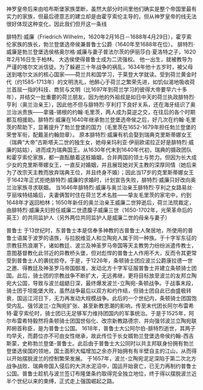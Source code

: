 神罗皇帝后来由哈布斯堡家族垄断，虽然大部分时间里他们确实是整个帝国里最有实力的家族，但最后德意志的建立却是由霍亨索伦主导的，但从神罗皇帝的线无法很好体现这种变化，因此我们但开这一条线

腓特烈·威廉（Friedrich Wilhelm，1620年2月16日－1688年4月29日），霍亨索伦家族的族长，勃兰登堡选帝侯兼普鲁士公爵（1640年至1688年在位）。
腓特烈·威廉是勃兰登堡选侯格奥尔格·威廉与妻子普法尔茨的伊丽莎白·夏洛特之子，1620年2月16日生于柏林。
大选侯使得普鲁士成为二流强权。
他一出生，就被教导为严谨的喀尔文派信徒。为了躲避三十年战争的祸乱，1634年他十五岁时，被父母送到喀尔文派的核心国家——荷兰共和国学习，于莱登大学就读。受到荷兰黄金时代（约1585-1713年）的文明洗礼，他醉心于荷兰之繁荣先进，如饥似渴地吸收荷兰首屈一指的科技、商贸与文明（比1697年到荷兰学习的彼得大帝要早六十多年），并结交一批重要的荷兰朋友。因为他的外祖叔是如日中天的荷兰执政腓特烈·亨利（奥兰治亲王），因此他不但与腓特烈·亨利打下良好关系，还在海牙结识了奥兰治派贵族——拿骚-锡根的约翰·毛里茨，两人成为莫逆之交，在往后的各个时期都互相援助。腓特烈·威廉在1640年继承勃兰登堡选帝侯之后，好几次在约翰·毛里茨的帮助下，显著提升了勃兰登堡的国力（毛里茨在1652-1679年担任勃兰登堡的荣誉军衔，配戴圣约翰勋章）。
原本腓特烈·威廉有机会娶到瑞典克里斯蒂娜女王（瑞典“大帝”古斯塔夫二世的独生女，她母亲玛利亚·伊丽欧诺拉正好是腓特烈·威廉的姑姑），进而成为瑞典国王。从1630年代末到1640年代初，瑞典的摄政团队和霍亨索伦家族，都一直酝酿着这桩婚姻，合并两国的领土与势力。但因为长大成少女的克里斯蒂娜女王，一直反对婚姻，并且展现她对天主教的深厚同情（她后来为了改宗天主教而放弃瑞典王位，并且终身不婚）；因此当17岁的克里斯蒂娜女王于1642年正式拒绝腓特烈·威廉的求婚时，计划宣告失败，腓特烈·威廉只好改向奥兰治家族寻求联姻。
当1646年腓特烈·威廉与奥兰治亲王腓特烈·亨利之女路易丝·亨丽埃特结婚后，夫妻俩暂时住在荷兰艺术名胜——挚友毛里茨的家宅中，约到1648年才返回柏林；1650年新任的奥兰治亲王威廉二世猝逝后，荷兰法院裁定，由腓特烈·威廉夫妇担任威廉二世遗腹子威廉三世（1650-1702年，光荣革命后的英王）的共同监护人（另外两位共同监护人是威廉二世的母亲与妻子）


普鲁士
于13世纪时，东普鲁士本是信奉多神教的古普鲁士人聚居地，所使用的普鲁士语属于波罗的语族，与拉脱维亚人和立陶宛人属于同一种族。于十字军东征的宗教狂热浪潮下，诸如教廷、波兰及神圣罗马帝国等天主教势力纷纷派遣传教士，意图基督教化此邻近的异教桥头堡，但对彪悍的普鲁士人作用不大，反而令其更常受到普鲁士人的袭扰掠夺。于是，于1226年，条顿骑士团应波兰公爵康拉德一世之邀、得教廷及神圣罗马帝国御准，发动北方十字军征服普鲁士并建立条顿骑士团国。此后，骑士团的宗教战争不断扩大，无远弗继，更将目标放至波兰的友邦立陶宛大公国，导致与波兰龃龉日深，最终爆发波兰-立陶宛-条顿战争。于战事末段，骑士团于坦能堡大败，虽然战争最后以双方和约作结，但骑士团自此已由盛极转衰，国运江河日下，无力再发动大规模战争。此后的一个世纪内，条顿骑士团国饱受内乱、强邻波兰-立陶宛扩张、甚至新教思潮的影响，传至末代团长阿尔布雷希特·霍亨索伦时，骑士团已无足够军力维持团国内的军事统治。于是于1525年，阿尔布雷希特毅然将条顿骑士团国世俗化、改宗新教路德宗、并向强邻波兰立陶宛联邦俯首称臣，是为普鲁士公国。
1618年，普鲁士大公阿尔伯-腓特烈逝世，其两子均早夭，而爵位亦不可由女性继承，故此传位于长女婿勃兰登堡选帝侯约翰-西吉斯蒙，史称勃兰登堡-普鲁士。此后由于普鲁士大公同时以共主邦联身份拥有勃兰登堡选侯国的领地，国土面积大幅增加之余亦开始拥有有半壁自主的江山，从而得以开始摆脱波兰的控制繁荣发展。
于1657年，波兰-立陶宛泥足深陷于第二次北方战争战败、瑞典帝国入侵后的大洪水泥沼中，国运开始衰亡，已无力再制约普鲁士公国。普鲁士趁机与波兰签订布隆堡条约取得完全独立地位，终于得以摆脱波兰近半个世纪以来的束缚，正式走上强国崛起之路。
